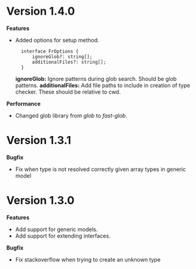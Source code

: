 # Version 1.4.0
**Features**
- Added options for setup method.

        interface FrOptions {
            ignoreGlob?: string[];
            additionalFiles?: string[];
        }
        
    **ignoreGlob:** Ignore patterns during glob search. Should be glob patterns.
    **additionalFiles:** Add file paths to include in creation of type checker. These should be relative to cwd.

**Performance**
- Changed glob library from *glob* to *fast-glob*.

# Version 1.3.1
**Bugfix**
- Fix when type is not resolved correctly given array types in generic model

# Version 1.3.0
**Features**
- Add support for generic models.
- Add support for extending interfaces.

**Bugfix**
- Fix stackoverflow when trying to create an unknown type
